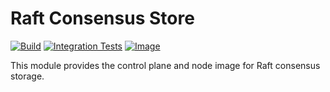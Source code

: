 <!--
SPDX-FileCopyrightText: 2023-present Intel Corporation
SPDX-License-Identifier: Apache-2.0
-->

# Raft Consensus Store

[![Build](https://img.shields.io/github/actions/workflow/status/atomix/atomix/stores-raft-verify.yml)](https://github.com/atomix/atomix/actions/workflows/stores-raft-verify.yml)
[![Integration Tests](https://img.shields.io/github/actions/workflow/status/atomix/atomix/stores-raft-test.yml?label=integration%20tests)](https://github.com/atomix/atomix/actions/workflows/stores-raft-test.yml)
[![Image](https://img.shields.io/docker/v/atomix/raft-controller?label=release)](https://hub.docker.com/repository/docker/atomix/raft-controller)

This module provides the control plane and node image for Raft consensus storage.

